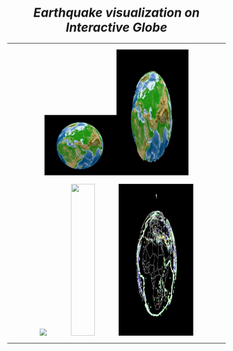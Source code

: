 <i><h1 align='center'>Earthquake visualization on Interactive Globe</h1></i>
<hr>


<p align="center" width="100%">
    <img width="33%" src="GIF/Sphere1.gif"><img width="33%" height="290" src="GIF/Sphere2.gif">
  <br>
  <br>
    <img width="33%" src="GIF/Earthquake1.gif"><img width="33%" height="350" src="GIF/Earthquake2.gif"><img width="34%" height="350" src="GIF/Earthquake3.gif">
</p>
<hr>
